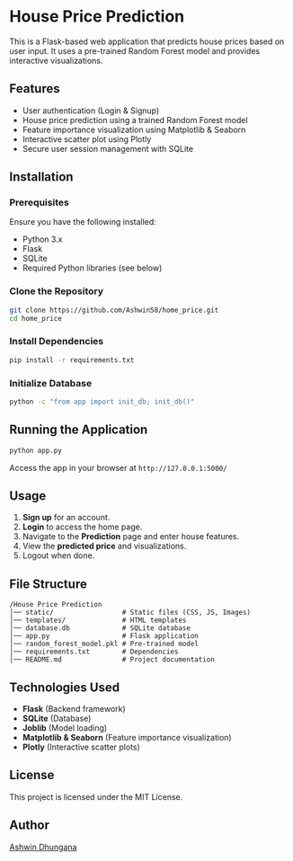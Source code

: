 # House Price Prediction

This is a Flask-based web application that predicts house prices based on user input. It uses a pre-trained Random Forest model and provides interactive visualizations.

## Features
- User authentication (Login & Signup)
- House price prediction using a trained Random Forest model
- Feature importance visualization using Matplotlib & Seaborn
- Interactive scatter plot using Plotly
- Secure user session management with SQLite

## Installation
### Prerequisites
Ensure you have the following installed:
- Python 3.x
- Flask
- SQLite
- Required Python libraries (see below)

### Clone the Repository
```sh
git clone https://github.com/Ashwin58/home_price.git
cd home_price
```

### Install Dependencies
```sh
pip install -r requirements.txt
```

### Initialize Database
```sh
python -c "from app import init_db; init_db()"
```

## Running the Application
```sh
python app.py
```
Access the app in your browser at `http://127.0.0.1:5000/`

## Usage
1. **Sign up** for an account.
2. **Login** to access the home page.
3. Navigate to the **Prediction** page and enter house features.
4. View the **predicted price** and visualizations.
5. Logout when done.

## File Structure
```
/House Price Prediction
│── static/                 # Static files (CSS, JS, Images)
│── templates/              # HTML templates
│── database.db             # SQLite database
│── app.py                  # Flask application
│── random_forest_model.pkl # Pre-trained model
│── requirements.txt        # Dependencies
│── README.md               # Project documentation
```

## Technologies Used
- **Flask** (Backend framework)
- **SQLite** (Database)
- **Joblib** (Model loading)
- **Matplotlib & Seaborn** (Feature importance visualization)
- **Plotly** (Interactive scatter plots)

## License
This project is licensed under the MIT License.

## Author
[Ashwin Dhungana](https://github.com/Ashwin58)

